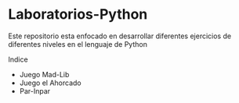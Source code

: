 # Laboratorios-Python

Este repositorio esta enfocado en desarrollar diferentes ejercicios de diferentes niveles en el lenguaje de Python

Indice 

- Juego Mad-Lib
- Juego el Ahorcado
- Par-Inpar
